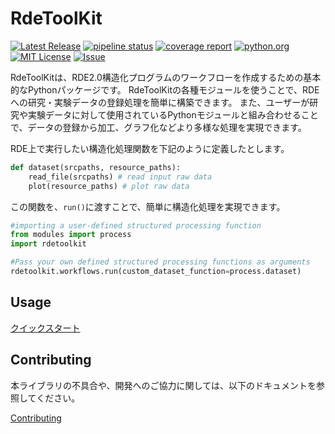 # RdeToolKit

[![Latest Release](https://gitlab.nims.go.jp/dpfc/data_registry/rde20/rdetoolkit/-/badges/release.svg)](https://gitlab.nims.go.jp/dpfc/data_registry/rde20/rdetoolkit/-/releases)
[![pipeline status](https://gitlab.nims.go.jp/dpfc/data_registry/rde20/rdetoolkit/badges/main/pipeline.svg)](https://gitlab.nims.go.jp/dpfc/data_registry/rde20/rdetoolkit/-/commits/main)
[![coverage report](https://gitlab.nims.go.jp/dpfc/data_registry/rde20/rdetoolkit/badges/main/coverage.svg)](https://gitlab.nims.go.jp/dpfc/data_registry/rde20/rdetoolkit/-/commits/main)
[![python.org](https://img.shields.io/badge/Python-3.9%7C3.10%7C3.11-%233776AB?logo=python)](https://www.python.org/downloads/release/python-3917/)
[![MIT License](https://img.shields.io/badge/license-MIT-green)](https://gitlab.nims.go.jp/dpfc/data_registry/rde20/rdetoolkit/-/blob/main/LICENSE)
[![Issue](https://img.shields.io/badge/issue_tracking-gitlab-orange)](https://gitlab.nims.go.jp/dpfc/data_registry/rde20/rdetoolkit/-/issues)


RdeToolKitは、RDE2.0構造化プログラムのワークフローを作成するための基本的なPythonパッケージです。
RdeToolKitの各種モジュールを使うことで、RDEへの研究・実験データの登録処理を簡単に構築できます。
また、ユーザーが研究や実験データに対して使用されているPythonモジュールと組み合わせることで、データの登録から加工、グラフ化などより多様な処理を実現できます。

RDE上で実行したい構造化処理関数を下記のように定義したとします。

```python
def dataset(srcpaths, resource_paths):
    read_file(srcpaths) # read input raw data
    plot(resource_paths) # plot raw data
```

この関数を、`run()`に渡すことで、簡単に構造化処理を実現できます。

```python
#importing a user-defined structured processing function
from modules import process
import rdetoolkit

#Pass your own defined structured processing functions as arguments
rdetoolkit.workflows.run(custom_dataset_function=process.dataset)
```

## Usage

[クイックスタート](usage.md)

## Contributing

本ライブラリの不具合や、開発へのご協力に関しては、以下のドキュメントを参照してください。

[Contributing](contributing.md)

